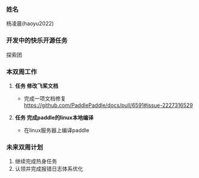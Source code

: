 ### 姓名

杨凌晨(haoyu2022)

### 开发中的快乐开源任务

探索团

### 本双周工作

1. **任务 修改飞桨文档**

   - 完成一项文档修复 https://github.com/PaddlePaddle/docs/pull/6591#issue-2227316529

2. **任务 完成paddle的linux本地编译**

   - 在linux服务器上编译paddle


### 未来双周计划

1. 继续完成热身任务
2. 认领并完成报错日志体系优化
